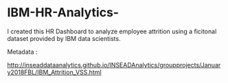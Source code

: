 # IBM-HR-Analytics-
I created this HR Dashboard to analyze employee attrition using a ficitonal dataset provided by IBM data scientists.

Metadata : 

http://inseaddataanalytics.github.io/INSEADAnalytics/groupprojects/January2018FBL/IBM_Attrition_VSS.html
